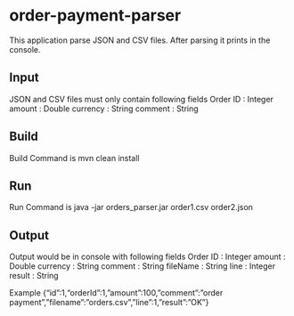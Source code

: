 # order-payment-parser

This application parse JSON and CSV files. After parsing it prints in the console.

## Input
JSON and CSV files must only contain following fields
  Order ID : Integer
  amount : Double
  currency : String
  comment : String
  
## Build
Build Command is
mvn clean install

## Run
Run Command is
java -jar orders_parser.jar order1.csv order2.json
  
## Output
Output would be in console with following fields
  Order ID : Integer
  amount : Double
  currency : String
  comment : String
  fileName : String
  line : Integer
  result : String
  
 Example 
 {“id”:1,“orderId”:1,”amount”:100,”comment”:”order payment”,”filename”:”orders.csv”,”line”:1,”result”:”OK”}
